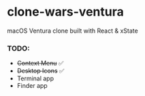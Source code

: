 # clone-wars-ventura

macOS Ventura clone built with React &amp; xState

### TODO:

- ~~Context Menu~~ ✅
- ~~Desktop Icons~~ ✅
- Terminal app
- Finder app
